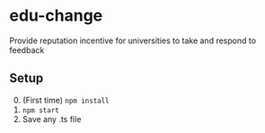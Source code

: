 # edu-change
Provide reputation incentive for universities to take and respond to feedback

## Setup
0. (First time) `npm install`
1. `npm start`
2. Save any .ts file
